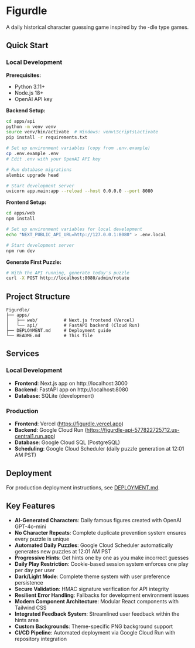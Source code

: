# Figurdle

A daily historical character guessing game inspired by the -dle type games.

## Quick Start

### Local Development

**Prerequisites:**
- Python 3.11+
- Node.js 18+
- OpenAI API key

**Backend Setup:**
```bash
cd apps/api
python -m venv venv
source venv/bin/activate  # Windows: venv\Scripts\activate
pip install -r requirements.txt

# Set up environment variables (copy from .env.example)
cp .env.example .env
# Edit .env with your OpenAI API key

# Run database migrations
alembic upgrade head

# Start development server
uvicorn app.main:app --reload --host 0.0.0.0 --port 8080
```

**Frontend Setup:**
```bash
cd apps/web
npm install

# Set up environment variables for local development
echo "NEXT_PUBLIC_API_URL=http://127.0.0.1:8080" > .env.local

# Start development server
npm run dev
```

**Generate First Puzzle:**
```bash
# With the API running, generate today's puzzle
curl -X POST http://localhost:8080/admin/rotate
```

## Project Structure

```
Figurdle/
├── apps/
│   ├── web/          # Next.js frontend (Vercel)
│   └── api/          # FastAPI backend (Cloud Run)
├── DEPLOYMENT.md     # Deployment guide
└── README.md         # This file
```


## Services

### Local Development
- **Frontend**: Next.js app on http://localhost:3000
- **Backend**: FastAPI app on http://localhost:8080
- **Database**: SQLite (development)

### Production
- **Frontend**: Vercel (https://figurdle.vercel.app)
- **Backend**: Google Cloud Run (https://figurdle-api-577822725712.us-central1.run.app)
- **Database**: Google Cloud SQL (PostgreSQL)
- **Scheduling**: Google Cloud Scheduler (daily puzzle generation at 12:01 AM PST)

## Deployment

For production deployment instructions, see [DEPLOYMENT.md](DEPLOYMENT.md).

## Key Features

- **AI-Generated Characters**: Daily famous figures created with OpenAI GPT-4o-mini
- **No Character Repeats**: Complete duplicate prevention system ensures every puzzle is unique
- **Automated Daily Puzzles**: Google Cloud Scheduler automatically generates new puzzles at 12:01 AM PST
- **Progressive Hints**: Get hints one by one as you make incorrect guesses
- **Daily Play Restriction**: Cookie-based session system enforces one play per day per user
- **Dark/Light Mode**: Complete theme system with user preference persistence
- **Secure Validation**: HMAC signature verification for API integrity
- **Resilient Error Handling**: Fallbacks for development environment issues
- **Modern Component Architecture**: Modular React components with Tailwind CSS
- **Integrated Feedback System**: Streamlined user feedback within the hints area
- **Custom Backgrounds**: Theme-specific PNG background support
- **CI/CD Pipeline**: Automated deployment via Google Cloud Run with repository integration
